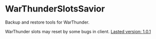 # WarThunderSlotsSavior
Backup and restore tools for WarThunder.

WarThunder slots may reset by some bugs in client.
[Lasted version: 1.0.1](https://github.com/wolfcon/WarThunderSlotsSavior/releases/download/1.0.1/WarThunderSlotsSavior.zip)
